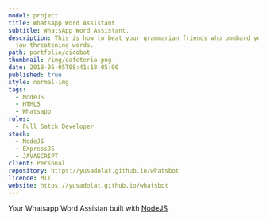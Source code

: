```yaml
---
model: project
title: WhatsApp Word Assistant
subtitle: WhatsApp Word Assistant.
description: This is how to beat your grammarian friends who bombard you with
  jaw threatening words.
path: portfolio/dicobot
thumbnail: /img/cafeteria.png
date: 2018-05-05T08:41:18-05:00
published: true
style: normal-img
tags:
  - NodeJS
  - HTML5
  - Whatsapp
roles:
  - Full Satck Developer
stack:
  - NodeJS
  - EXpressJS
  - JAVASCRIPT
client: Personal
repository: https://yusadolat.github.io/whatsbot
licence: MIT
website: https://yusadolat.github.io/whatsbot
---
```

Your Whatsapp Word Assistan built with [NodeJS](https://nodejs.org/)
